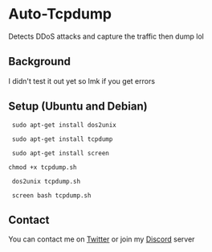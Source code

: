 # Auto-Tcpdump
Detects DDoS attacks and capture the traffic then dump lol
## Background

I didn't test it out yet so lmk if you get errors

## Setup (Ubuntu and Debian)
``` sudo apt-get install dos2unix``` 

``` sudo apt-get install tcpdump```

``` sudo apt-get install screen```

``` chmod +x tcpdump.sh ``` 

``` dos2unix tcpdump.sh```

``` screen bash tcpdump.sh```

## Contact

You can contact me on [Twitter](https://twitter.com/Dogeiana) or join my [Discord](https://join.koolkidzklub.army) server
